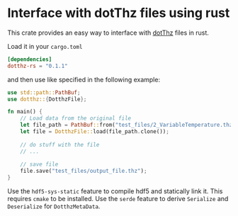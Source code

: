 # Interface with dotThz files using rust

This crate provides an easy way to interface with [dotThz](https://github.com/dotTHzTAG) files in rust.

Load it in your `cargo.toml`

```toml
[dependencies]
dotthz-rs = "0.1.1"
```

and then use like specified in the following example:

```rust
use std::path::PathBuf;
use dotthz::{DotthzFile};

fn main() {
    // Load data from the original file
    let file_path = PathBuf::from("test_files/2_VariableTemperature.thz");
    let file = DotthzFile::load(file_path.clone());
    
    // do stuff with the file
    // ...
    
    // save file
    file.save("test_files/output_file.thz");
}
```

Use the `hdf5-sys-static` feature to compile hdf5 and statically link it. This requires `cmake` to be installed.
Use the `serde` feature to derive `Serialize` and `Deserialize` for `DotthzMetaData`.